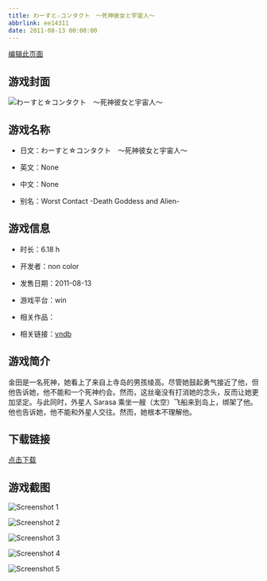 ```yaml
---
title: わーすと☆コンタクト　～死神彼女と宇宙人～
abbrlink: ee14311
date: 2011-08-13 00:00:00
---
```

[编辑此页面](https://github.com/ACG-3/ADV3-source/blob/main/source/_posts/%E3%82%8F%E3%83%BC%E3%81%99%E3%81%A8%E2%98%86%E3%82%B3%E3%83%B3%E3%82%BF%E3%82%AF%E3%83%88%E3%80%80%EF%BD%9E%E6%AD%BB%E7%A5%9E%E5%BD%BC%E5%A5%B3%E3%81%A8%E5%AE%87%E5%AE%99%E4%BA%BA%EF%BD%9E.md)

## 游戏封面

![わーすと☆コンタクト　～死神彼女と宇宙人～](https://pan.timero.xyz/d/onedrive/img_lib_001/%E3%82%8F%E3%83%BC%E3%81%99%E3%81%A8%E2%98%86%E3%82%B3%E3%83%B3%E3%82%BF%E3%82%AF%E3%83%88%E3%80%80%EF%BD%9E%E6%AD%BB%E7%A5%9E%E5%BD%BC%E5%A5%B3%E3%81%A8%E5%AE%87%E5%AE%99%E4%BA%BA%EF%BD%9E_cover.avif)


## 游戏名称

- 日文：わーすと☆コンタクト　～死神彼女と宇宙人～
- 英文：None
- 中文：None

- 别名：Worst Contact -Death Goddess and Alien-


## 游戏信息

- 时长：6.18 h
- 开发者：non color
- 发售日期：2011-08-13
- 游戏平台：win
- 相关作品：

- 相关链接：[vndb](https://vndb.org/v7673)


## 游戏简介

金田是一名死神，她看上了来自上寺岛的男孩绫高。尽管她鼓起勇气接近了他，但他告诉她，他不能和一个死神约会。然而，这丝毫没有打消她的念头，反而让她更加坚定。与此同时，外星人 Sarasa 乘坐一艘（太空）飞船来到岛上，绑架了他。他也告诉她，他不能和外星人交往。然而，她根本不理解他。




## 下载链接

[点击下载](https://pan.timero.xyz/onedrive/adv_lib_001/%E3%82%8F%E3%83%BC%E3%81%99%E3%81%A8%E2%98%86%E3%82%B3%E3%83%B3%E3%82%BF%E3%82%AF%E3%83%88%E3%80%80%EF%BD%9E%E6%AD%BB%E7%A5%9E%E5%BD%BC%E5%A5%B3%E3%81%A8%E5%AE%87%E5%AE%99%E4%BA%BA%EF%BD%9E)


## 游戏截图


![Screenshot 1](https://pan.timero.xyz/d/onedrive/img_lib_001/%E3%82%8F%E3%83%BC%E3%81%99%E3%81%A8%E2%98%86%E3%82%B3%E3%83%B3%E3%82%BF%E3%82%AF%E3%83%88%E3%80%80%EF%BD%9E%E6%AD%BB%E7%A5%9E%E5%BD%BC%E5%A5%B3%E3%81%A8%E5%AE%87%E5%AE%99%E4%BA%BA%EF%BD%9E_Screenshot_1.avif)

![Screenshot 2](https://pan.timero.xyz/d/onedrive/img_lib_001/%E3%82%8F%E3%83%BC%E3%81%99%E3%81%A8%E2%98%86%E3%82%B3%E3%83%B3%E3%82%BF%E3%82%AF%E3%83%88%E3%80%80%EF%BD%9E%E6%AD%BB%E7%A5%9E%E5%BD%BC%E5%A5%B3%E3%81%A8%E5%AE%87%E5%AE%99%E4%BA%BA%EF%BD%9E_Screenshot_2.avif)

![Screenshot 3](https://pan.timero.xyz/d/onedrive/img_lib_001/%E3%82%8F%E3%83%BC%E3%81%99%E3%81%A8%E2%98%86%E3%82%B3%E3%83%B3%E3%82%BF%E3%82%AF%E3%83%88%E3%80%80%EF%BD%9E%E6%AD%BB%E7%A5%9E%E5%BD%BC%E5%A5%B3%E3%81%A8%E5%AE%87%E5%AE%99%E4%BA%BA%EF%BD%9E_Screenshot_3.avif)

![Screenshot 4](https://pan.timero.xyz/d/onedrive/img_lib_001/%E3%82%8F%E3%83%BC%E3%81%99%E3%81%A8%E2%98%86%E3%82%B3%E3%83%B3%E3%82%BF%E3%82%AF%E3%83%88%E3%80%80%EF%BD%9E%E6%AD%BB%E7%A5%9E%E5%BD%BC%E5%A5%B3%E3%81%A8%E5%AE%87%E5%AE%99%E4%BA%BA%EF%BD%9E_Screenshot_4.avif)

![Screenshot 5](https://pan.timero.xyz/d/onedrive/img_lib_001/%E3%82%8F%E3%83%BC%E3%81%99%E3%81%A8%E2%98%86%E3%82%B3%E3%83%B3%E3%82%BF%E3%82%AF%E3%83%88%E3%80%80%EF%BD%9E%E6%AD%BB%E7%A5%9E%E5%BD%BC%E5%A5%B3%E3%81%A8%E5%AE%87%E5%AE%99%E4%BA%BA%EF%BD%9E_Screenshot_5.avif)

